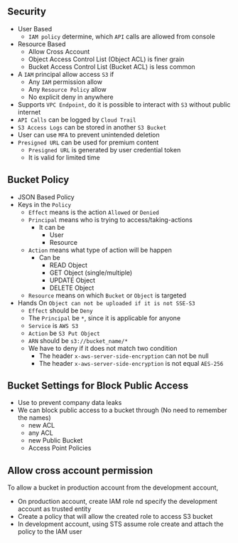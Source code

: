 ## Security

- User Based
  - `IAM policy` determine, which `API` calls are allowed from console
- Resource Based
  - Allow Cross Account
  - Object Access Control List (Object ACL) is finer grain
  - Bucket Access Control List (Bucket ACL) is less common
- A `IAM` principal allow access `S3` if
  - Any `IAM` permission allow
  - Any `Resource Policy` allow
  - No explicit deny in anywhere
- Supports `VPC Endpoint`, do it is possible to interact with `S3` without public internet
- `API Calls` can be logged by `Cloud Trail`
- `S3 Access Logs` can be stored in another `S3 Bucket`
- User can use `MFA` to prevent unintended deletion
- `Presigned URL` can be used for premium content
  - `Presigned URL` is generated by user credential token
  - It is valid for limited time

## Bucket Policy

- JSON Based Policy
- Keys in the `Policy`
  - `Effect` means is the action `Allowed` or `Denied`
  - `Principal` means who is trying to access/taking-actions
    - It can be
      - User
      - Resource
  - `Action` means what type of action will be happen
    - Can be
      - READ Object
      - GET Object (single/multiple)
      - UPDATE Object
      - DELETE Object
  - `Resource` means on which `Bucket` or `Object` is targeted
- Hands On `Object can not be uploaded if it is not SSE-S3`
  - `Effect` should be `Deny`
  - The `Principal` be `*`, since it is applicable for anyone
  - `Service` is `AWS S3`
  - `Action` be `S3 Put Object`
  - `ARN` should be `s3://bucket_name/*`
  - We have to deny if it does not match two condition
    - The header `x-aws-server-side-encryption` can not be null
    - The header `x-aws-server-side-encryption` is not equal `AES-256`

## Bucket Settings for Block Public Access

- Use to prevent company data leaks
- We can block public access to a bucket through (No need to remember the names)
  - new ACL
  - any ACL
  - new Public Bucket
  - Access Point Policies

## Allow cross account permission

To allow a bucket in production account from the development account,

- On production account, create IAM role nd specify the development account as trusted entity
- Create a policy that will allow the created role to access S3 bucket
- In development account, using STS assume role create and attach the policy to the IAM user
